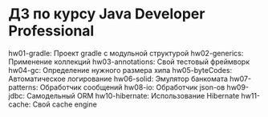 # ДЗ по курсу Java Developer Professional
hw01-gradle: Проект gradle с модульной структурой
hw02-generics: Применение коллекций
hw03-annotations: Свой тестовый фреймворк
hw04-gc: Определение нужного размера хипа
hw05-byteCodes: Автоматическое логирование
hw06-solid: Эмулятор банкомата
hw07-patterns: Обработчик сообщений
hw08-io: Обработчик json-ов
hw09-jdbc: Самодельный ORM
hw10-hibernate: Использование Hibernate
hw11-cache: Свой cache engine 

